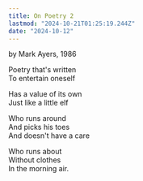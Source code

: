 ```yaml
---
title: On Poetry 2
lastmod: "2024-10-21T01:25:19.244Z"
date: "2024-10-12"
---
```


by Mark Ayers, 1986

Poetry that's written\
To entertain oneself

Has a value of its own\
Just like a little elf

Who runs around\
And picks his toes\
And doesn't have a care

Who runs about\
Without clothes\
In the morning air.
